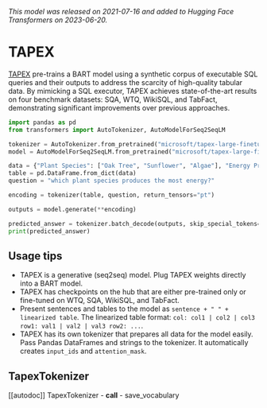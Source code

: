 <!--Copyright 2022 The HuggingFace Team. All rights reserved.

Licensed under the Apache License, Version 2.0 (the "License"); you may not use this file except in compliance with
the License. You may obtain a copy of the License at

http://www.apache.org/licenses/LICENSE-2.0

Unless required by applicable law or agreed to in writing, software distributed under the License is distributed on
an "AS IS" BASIS, WITHOUT WARRANTIES OR CONDITIONS OF ANY KIND, either express or implied. See the License for the
specific language governing permissions and limitations under the License.

⚠️ Note that this file is in Markdown but contain specific syntax for our doc-builder (similar to MDX) that may not be
rendered properly in your Markdown viewer.

-->
*This model was released on 2021-07-16 and added to Hugging Face Transformers on 2023-06-20.*

# TAPEX

[TAPEX](https://huggingface.co/papers/2107.07653) pre-trains a BART model using a synthetic corpus of executable SQL queries and their outputs to address the scarcity of high-quality tabular data. By mimicking a SQL executor, TAPEX achieves state-of-the-art results on four benchmark datasets: SQA, WTQ, WikiSQL, and TabFact, demonstrating significant improvements over previous approaches.

<hfoptions id="usage">
<hfoption id="AutoModel">

```py
import pandas as pd
from transformers import AutoTokenizer, AutoModelForSeq2SeqLM

tokenizer = AutoTokenizer.from_pretrained("microsoft/tapex-large-finetuned-wtq")
model = AutoModelForSeq2SeqLM.from_pretrained("microsoft/tapex-large-finetuned-wtq", dtype="auto")

data = {"Plant Species": ["Oak Tree", "Sunflower", "Algae"], "Energy Production Rate (ATP/photosynthesis)": ["High", "Medium", "Very High"]}
table = pd.DataFrame.from_dict(data)
question = "which plant species produces the most energy?"

encoding = tokenizer(table, question, return_tensors="pt")

outputs = model.generate(**encoding)

predicted_answer = tokenizer.batch_decode(outputs, skip_special_tokens=True)[0]
print(predicted_answer)
```

</hfoption>
</hfoptions>

## Usage tips

- TAPEX is a generative (seq2seq) model. Plug TAPEX weights directly into a BART model.
- TAPEX has checkpoints on the hub that are either pre-trained only or fine-tuned on WTQ, SQA, WikiSQL, and TabFact.
- Present sentences and tables to the model as `sentence + " " + linearized table`. The linearized table format: `col: col1 | col2 | col3 row1: val1 | val2 | val3 row2: ...`.
- TAPEX has its own tokenizer that prepares all data for the model easily. Pass Pandas DataFrames and strings to the tokenizer. It automatically creates `input_ids` and `attention_mask`.

## TapexTokenizer

[[autodoc]] TapexTokenizer
    - __call__
    - save_vocabulary

